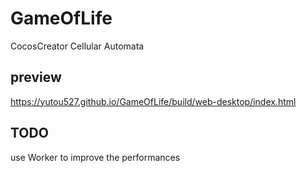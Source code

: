 # GameOfLife
CocosCreator Cellular Automata

## preview  

https://yutou527.github.io/GameOfLife/build/web-desktop/index.html

## TODO
use Worker to improve the performances
